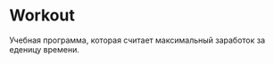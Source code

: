 # <a herf="https://github.com/deznod/Workout/blob/master/src/ru/dve/workout/Workout.java">Workout</a>
Учебная программа, которая считает максимальный заработок за еденицу времени.

